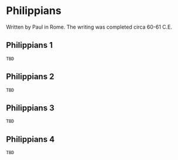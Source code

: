 # Philippians

Written by Paul in Rome. The writing was completed circa 60-61 C.E.

## Philippians 1

```
TBD
```


## Philippians 2

```
TBD
```


## Philippians 3

```
TBD
```


## Philippians 4

```
TBD
```


